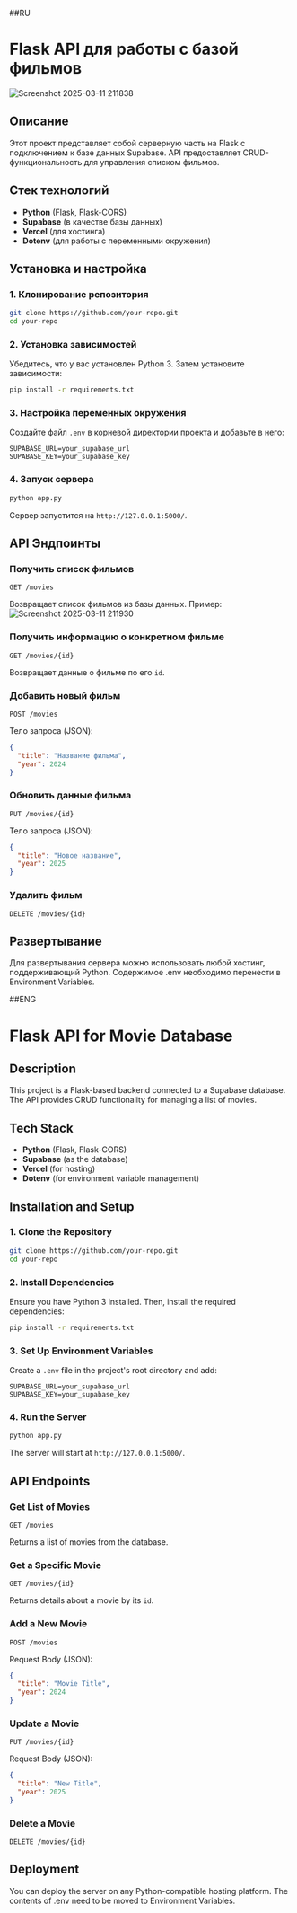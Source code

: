 ##RU
# Flask API для работы с базой фильмов
![Screenshot 2025-03-11 211838](https://github.com/user-attachments/assets/fc88d353-c278-473e-80c7-0ad9913c127e)

## Описание
Этот проект представляет собой серверную часть на Flask с подключением к базе данных Supabase. API предоставляет CRUD-функциональность для управления списком фильмов.

## Стек технологий
- **Python** (Flask, Flask-CORS)
- **Supabase** (в качестве базы данных)
- **Vercel** (для хостинга)
- **Dotenv** (для работы с переменными окружения)

## Установка и настройка

### 1. Клонирование репозитория
```sh
git clone https://github.com/your-repo.git
cd your-repo
```

### 2. Установка зависимостей
Убедитесь, что у вас установлен Python 3. Затем установите зависимости:
```sh
pip install -r requirements.txt
```

### 3. Настройка переменных окружения
Создайте файл `.env` в корневой директории проекта и добавьте в него:
```
SUPABASE_URL=your_supabase_url
SUPABASE_KEY=your_supabase_key
```

### 4. Запуск сервера
```sh
python app.py
```

Сервер запустится на `http://127.0.0.1:5000/`.

## API Эндпоинты

### Получить список фильмов
```http
GET /movies
```
Возвращает список фильмов из базы данных.
Пример:
![Screenshot 2025-03-11 211930](https://github.com/user-attachments/assets/0afc544f-4aa8-4a13-b8dc-46cdeeaaef8f)


### Получить информацию о конкретном фильме
```http
GET /movies/{id}
```
Возвращает данные о фильме по его `id`.

### Добавить новый фильм
```http
POST /movies
```
Тело запроса (JSON):
```json
{
  "title": "Название фильма",
  "year": 2024
}
```

### Обновить данные фильма
```http
PUT /movies/{id}
```
Тело запроса (JSON):
```json
{
  "title": "Новое название",
  "year": 2025
}
```

### Удалить фильм
```http
DELETE /movies/{id}
```

## Развертывание
Для развертывания сервера можно использовать любой хостинг, поддерживающий Python. Содержимое .env необходимо перенести в Environment Variables.


##ENG
# Flask API for Movie Database

## Description
This project is a Flask-based backend connected to a Supabase database. The API provides CRUD functionality for managing a list of movies.

## Tech Stack
- **Python** (Flask, Flask-CORS)
- **Supabase** (as the database)
- **Vercel** (for hosting)
- **Dotenv** (for environment variable management)

## Installation and Setup

### 1. Clone the Repository
```sh
git clone https://github.com/your-repo.git
cd your-repo
```

### 2. Install Dependencies
Ensure you have Python 3 installed. Then, install the required dependencies:
```sh
pip install -r requirements.txt
```

### 3. Set Up Environment Variables
Create a `.env` file in the project's root directory and add:
```
SUPABASE_URL=your_supabase_url
SUPABASE_KEY=your_supabase_key
```

### 4. Run the Server
```sh
python app.py
```

The server will start at `http://127.0.0.1:5000/`.

## API Endpoints

### Get List of Movies
```http
GET /movies
```
Returns a list of movies from the database.

### Get a Specific Movie
```http
GET /movies/{id}
```
Returns details about a movie by its `id`.

### Add a New Movie
```http
POST /movies
```
Request Body (JSON):
```json
{
  "title": "Movie Title",
  "year": 2024
}
```

### Update a Movie
```http
PUT /movies/{id}
```
Request Body (JSON):
```json
{
  "title": "New Title",
  "year": 2025
}
```

### Delete a Movie
```http
DELETE /movies/{id}
```

## Deployment
You can deploy the server on any Python-compatible hosting platform. The contents of .env need to be moved to Environment Variables.

